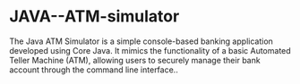 # JAVA--ATM-simulator
 The Java ATM Simulator is a simple console-based banking application developed using Core Java. It mimics the functionality of a basic Automated Teller Machine (ATM), allowing users to securely manage their bank account through the command line interface..
